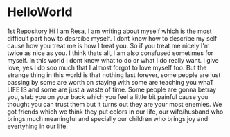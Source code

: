 # HelloWorld
1st Repository
Hi I am Resa, I am writing about myself which is the most difficult part how to desrcibe myself. I dont know how to describe my self cause how you treat me is how I treat you. So if you treat me nicely I'm twice as nice as you. I think thats all, I am also consfused sometimes for myself. In this world I dont know what to do or what I do really want.
I give love, yes I do soo much that I almost forgot to love myself too. But the strange thing in this world is that nothing last forever, some people are just passing by some are worth on staying with some are teaching you whaT LIFE IS and some are just a waste of time. 
Some people are gonna betray you, stab you on your back which you feel a little bit painful cause you thought you can trust them but it turns out they are your most enemies. 
We got friends which we think they put colors in our life, our wife/husband who brings much meaningful and specially our children who brings joy and evertyhing in our life.
